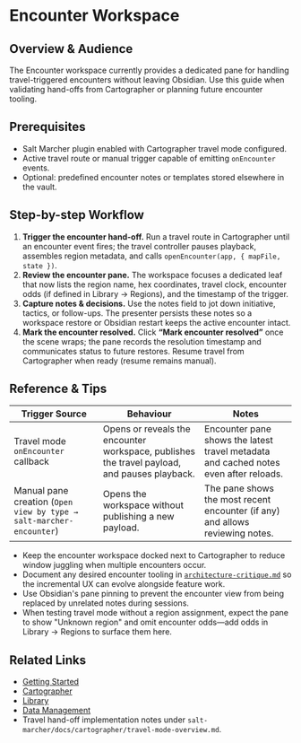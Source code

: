 # Encounter Workspace

## Overview & Audience
The Encounter workspace currently provides a dedicated pane for handling travel-triggered encounters without leaving Obsidian. Use this guide when validating hand-offs from Cartographer or planning future encounter tooling.

## Prerequisites
- Salt Marcher plugin enabled with Cartographer travel mode configured.
- Active travel route or manual trigger capable of emitting `onEncounter` events.
- Optional: predefined encounter notes or templates stored elsewhere in the vault.

## Step-by-step Workflow
1. **Trigger the encounter hand-off.** Run a travel route in Cartographer until an encounter event fires; the travel controller pauses playback, assembles region metadata, and calls `openEncounter(app, { mapFile, state })`.
2. **Review the encounter pane.** The workspace focuses a dedicated leaf that now lists the region name, hex coordinates, travel clock, encounter odds (if defined in Library → Regions), and the timestamp of the trigger.
3. **Capture notes & decisions.** Use the notes field to jot down initiative, tactics, or follow-ups. The presenter persists these notes so a workspace restore or Obsidian restart keeps the active encounter intact.
4. **Mark the encounter resolved.** Click **“Mark encounter resolved”** once the scene wraps; the pane records the resolution timestamp and communicates status to future restores. Resume travel from Cartographer when ready (resume remains manual).

## Reference & Tips
| Trigger Source | Behaviour | Notes |
| --- | --- | --- |
| Travel mode `onEncounter` callback | Opens or reveals the encounter workspace, publishes the travel payload, and pauses playback. | Encounter pane shows the latest travel metadata and cached notes even after reloads. |
| Manual pane creation (`Open view by type → salt-marcher-encounter`) | Opens the workspace without publishing a new payload. | The pane shows the most recent encounter (if any) and allows reviewing notes. |

- Keep the encounter workspace docked next to Cartographer to reduce window juggling when multiple encounters occur.
- Document any desired encounter tooling in [`architecture-critique.md`](../architecture-critique.md) so the incremental UX can evolve alongside feature work.
- Use Obsidian's pane pinning to prevent the encounter view from being replaced by unrelated notes during sessions.
- When testing travel mode without a region assignment, expect the pane to show "Unknown region" and omit encounter odds—add odds in Library → Regions to surface them here.

## Related Links
- [Getting Started](./Getting-Started.md)
- [Cartographer](./Cartographer.md)
- [Library](./Library.md)
- [Data Management](./Data-Management.md)
- Travel hand-off implementation notes under `salt-marcher/docs/cartographer/travel-mode-overview.md`.
